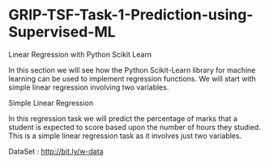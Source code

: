 # GRIP-TSF-Task-1-Prediction-using-Supervised-ML


Linear Regression with Python Scikit Learn

In this section we will see how the Python Scikit-Learn library for machine learning can be used to implement regression functions. We will start with simple linear regression involving two variables.

Simple Linear Regression

In this regression task we will predict the percentage of marks that a student is expected to score based upon the number of hours they studied. This is a simple linear regression task as it involves just two variables.

DataSet : http://bit.ly/w-data
